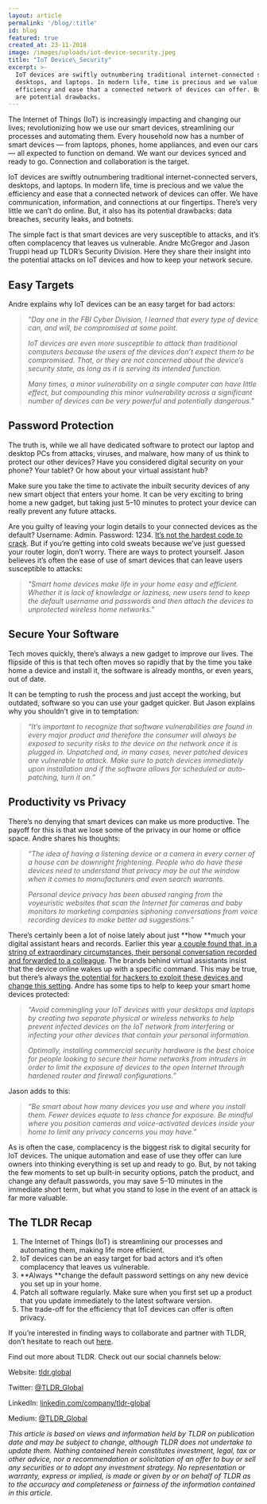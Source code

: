 ```yaml
---
layout: article
permalink: '/blog/:title'
id: blog
featured: true
created_at: 23-11-2018
image: /images/uploads/iot-device-security.jpeg
title: "IoT Device\_Security"
excerpt: >-
  IoT devices are swiftly outnumbering traditional internet-connected servers,
  desktops, and laptops. In modern life, time is precious and we value the
  efficiency and ease that a connected network of devices can offer. But there
  are potential drawbacks.
---
```

The Internet of Things (IoT) is increasingly impacting and changing our lives; revolutionizing how we use our smart devices, streamlining our processes and automating them. Every household now has a number of smart devices — from laptops, phones, home appliances, and even our cars — all expected to function on demand. We want our devices synced and ready to go. Connection and collaboration is the target.

IoT devices are swiftly outnumbering traditional internet-connected servers, desktops, and laptops. In modern life, time is precious and we value the efficiency and ease that a connected network of devices can offer. We have communication, information, and connections at our fingertips. There’s very little we can’t do online. But, it also has its potential drawbacks: data breaches, security leaks, and botnets.

The simple fact is that smart devices are very susceptible to attacks, and it’s often complacency that leaves us vulnerable. Andre McGregor and Jason Truppi head up TLDR’s Security Division. Here they share their insight into the potential attacks on IoT devices and how to keep your network secure.

## Easy Targets

Andre explains why IoT devices can be an easy target for bad actors:

> _"Day one in the FBI Cyber Division, I learned that every type of device can, and will, be compromised at some point._
>
> _IoT devices are even more susceptible to attack than traditional computers because the users of the devices don’t expect them to be compromised. That, or they are not concerned about the device’s security state, as long as it is serving its intended function._
>
> _Many times, a minor vulnerability on a single computer can have little effect, but compounding this minor vulnerability across a significant number of devices can be very powerful and potentially dangerous."_

## Password Protection

The truth is, while we all have dedicated software to protect our laptop and desktop PCs from attacks, viruses, and malware, how many of us think to protect our other devices? Have you considered digital security on your phone? Your tablet? Or how about your virtual assistant hub?

Make sure you take the time to activate the inbuilt security devices of any new smart object that enters your home. It can be very exciting to bring home a new gadget, but taking just 5–10 minutes to protect your device can really prevent any future attacks.

Are you guilty of leaving your login details to your connected devices as the default? Username: Admin. Password: 1234. [It’s not the hardest code to crack](https://www.sans.edu/cyber-research/security-laboratory/article/default-psswd). But if you’re getting into cold sweats because we’ve just guessed your router login, don’t worry. There are ways to protect yourself. Jason believes it’s often the ease of use of smart devices that can leave users susceptible to attacks:

> _"Smart home devices make life in your home easy and efficient. Whether it is lack of knowledge or laziness, new users tend to keep the default username and passwords and then attach the devices to unprotected wireless home networks."_

## Secure Your Software

Tech moves quickly, there’s always a new gadget to improve our lives. The flipside of this is that tech often moves so rapidly that by the time you take home a device and install it, the software is already months, or even years, out of date.

It can be tempting to rush the process and just accept the working, but outdated, software so you can use your gadget quicker. But Jason explains why you shouldn’t give in to temptation:

> _“It’s important to recognize that software vulnerabilities are found in every major product and therefore the consumer will always be exposed to security risks to the device on the network once it is plugged in. Unpatched and, in many cases, never patched devices are vulnerable to attack. Make sure to patch devices immediately upon installation and if the software allows for scheduled or auto-patching, turn it on.”_

## Productivity vs Privacy

There’s no denying that smart devices can make us more productive. The payoff for this is that we lose some of the privacy in our home or office space. Andre shares his thoughts:

> _“The idea of having a listening device or a camera in every corner of a house can be downright frightening. People who do have these devices need to understand that privacy may be out the window when it comes to manufacturers and even search warrants._
>
> _Personal device privacy has been abused ranging from the voyeuristic websites that scan the Internet for cameras and baby monitors to marketing companies siphoning conversations from voice recording devices to make better ad suggestions.”_

There’s certainly been a lot of noise lately about just **how **much your digital assistant hears and records. Earlier this year [a couple found that, in a string of extraordinary circumstances, their personal conversation recorded and forwarded to a colleague](https://www.theguardian.com/technology/2018/may/24/amazon-alexa-recorded-conversation). The brands behind virtual assistants insist that the device online wakes up with a specific command. This may be true, but there’s always [the potential for hackers to exploit these devices and change this setting](http://www.theweek.co.uk/93869/is-amazon-alexa-listening-to-me-all-the-time). Andre has some tips to help to keep your smart home devices protected:

> _“Avoid commingling your IoT devices with your desktops and laptops by creating two separate physical or wireless networks to help prevent infected devices on the IoT network from interfering or infecting your other devices that contain your personal information._
>
> _Optimally, installing commercial security hardware is the best choice for people looking to secure their home networks from intruders in order to limit the exposure of devices to the open Internet through hardened router and firewall configurations.”_

Jason adds to this:

> _“Be smart about how many devices you use and where you install them. Fewer devices equate to less chance for exposure. Be mindful where you position cameras and voice-activated devices inside your home to limit any privacy concerns you may have.”_

As is often the case, complacency is the biggest risk to digital security for IoT devices. The unique automation and ease of use they offer can lure owners into thinking everything is set up and ready to go. But, by not taking the few moments to set up built-in security options, patch the product, and change any default passwords, you may save 5–10 minutes in the immediate short term, but what you stand to lose in the event of an attack is far more valuable.

## The TLDR Recap

1. The Internet of Things (IoT) is streamlining our processes and automating them, making life more efficient.
2. IoT devices can be an easy target for bad actors and it’s often complacency that leaves us vulnerable.
3. **Always **change the default password settings on any new device you set up in your home.
4. Patch all software regularly. Make sure when you first set up a product that you update immediately to the latest software version.
5. The trade-off for the efficiency that IoT devices can offer is often privacy.

If you’re interested in finding ways to collaborate and partner with TLDR, don’t hesitate to reach out [here](https://tldr.global/contact).

Find out more about TLDR. Check out our social channels below:

Website: [tldr.global](https://tldr.global/)

Twitter: [@TLDR_Global](https://twitter.com/TLDR_Global)

LinkedIn: [linkedin.com/company/tldr-global](https://www.linkedin.com/company/tldr-global/)

Medium: [@TLDR_Global](https://medium.com/@TLDR_Global)

_This article is based on views and information held by TLDR on publication date and may be subject to change, although TLDR does not undertake to update them. Nothing contained herein constitutes investment, legal, tax or other advice, nor a recommendation or solicitation of an offer to buy or sell any securities or to adopt any investment strategy. No representation or warranty, express or implied, is made or given by or on behalf of TLDR as to the accuracy and completeness or fairness of the information contained in this article._
